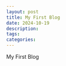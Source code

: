 ```yaml
---
layout: post
title: My First Blog 
date: 2024-10-19
description: 
tags: 
categories: 
---
```


My First Blog
